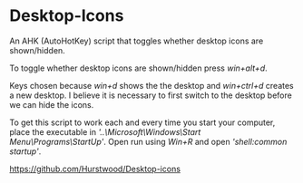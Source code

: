 # Desktop-Icons

An AHK (AutoHotKey) script that toggles whether desktop icons are shown/hidden.

To toggle whether desktop icons are shown/hidden press *win+alt+d*.

Keys chosen because *win+d* shows the the desktop and *win+ctrl+d* creates a new desktop.
I believe it is necessary to first switch to the desktop before we can hide the icons.

To get this script to work each and every time you start your computer, place the executable in *'..\Microsoft\Windows\Start Menu\Programs\StartUp'*. Open run using *Win+R* and open *'shell:common startup'*.

https://github.com/Hurstwood/Desktop-icons
